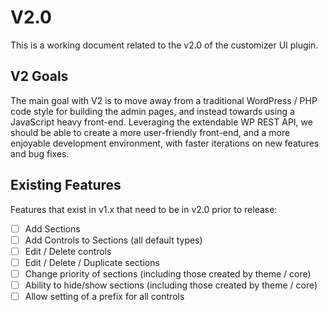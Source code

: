 # V2.0

This is a working document related to the v2.0 of
the customizer UI plugin.

## V2 Goals

The main goal with V2 is to move away from a traditional
WordPress / PHP code style for building the admin pages, 
and instead towards using a JavaScript heavy front-end.
Leveraging the extendable WP REST API, we should be
able to create a more user-friendly front-end, and a more
enjoyable development environment, with faster iterations
on new features and bug fixes.

## Existing Features

Features that exist in v1.x that need to be in v2.0
prior to release:

- [ ] Add Sections
- [ ] Add Controls to Sections (all default types)
- [ ] Edit / Delete controls
- [ ] Edit / Delete / Duplicate sections
- [ ] Change priority of sections (including those created by theme / core)
- [ ] Ability to hide/show sections (including those created by theme / core)
- [ ] Allow setting of a prefix for all controls
